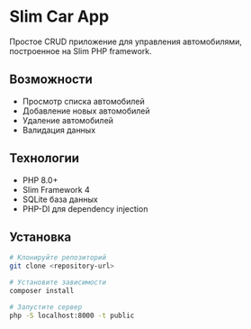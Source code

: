 # Slim Car App

Простое CRUD приложение для управления автомобилями, построенное на Slim PHP framework.

## Возможности

- Просмотр списка автомобилей
- Добавление новых автомобилей
- Удаление автомобилей
- Валидация данных

## Технологии

- PHP 8.0+
- Slim Framework 4
- SQLite база данных
- PHP-DI для dependency injection

## Установка

```bash
# Клонируйте репозиторий
git clone <repository-url>

# Установите зависимости
composer install

# Запустите сервер
php -S localhost:8000 -t public